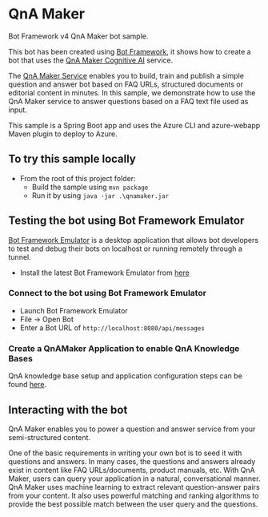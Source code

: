 # QnA Maker

Bot Framework v4 QnA Maker bot sample.

This bot has been created using [Bot Framework](https://dev.botframework.com), it shows how to create a bot that uses the [QnA Maker Cognitive AI](https://www.qnamaker.ai) service.

The [QnA Maker Service](https://www.qnamaker.ai) enables you to build, train and publish a simple question and answer bot based on FAQ URLs, structured documents or editorial content in minutes. In this sample, we demonstrate how to use the QnA Maker service to answer questions based on a FAQ text file used as input.

This sample is a Spring Boot app and uses the Azure CLI and azure-webapp Maven plugin to deploy to Azure.


## To try this sample locally
- From the root of this project folder:
    - Build the sample using `mvn package`
    - Run it by using `java -jar .\qnamaker.jar`

## Testing the bot using Bot Framework Emulator
[Bot Framework Emulator](https://github.com/microsoft/botframework-emulator) is a desktop application that allows bot developers to test and debug their bots on localhost or running remotely through a tunnel.

- Install the latest Bot Framework Emulator from [here](https://github.com/Microsoft/BotFramework-Emulator/releases)

### Connect to the bot using Bot Framework Emulator
- Launch Bot Framework Emulator
- File -> Open Bot
- Enter a Bot URL of `http://localhost:8080/api/messages`

### Create a QnAMaker Application to enable QnA Knowledge Bases

QnA knowledge base setup and application configuration steps can be found [here](https://aka.ms/qna-instructions).

## Interacting with the bot

QnA Maker enables you to power a question and answer service from your semi-structured content.

One of the basic requirements in writing your own bot is to seed it with questions and answers. In many cases, the questions and answers already exist in content like FAQ URLs/documents, product manuals, etc. With QnA Maker, users can query your application in a natural, conversational manner. QnA Maker uses machine learning to extract relevant question-answer pairs from your content. It also uses powerful matching and ranking algorithms to provide the best possible match between the user query and the questions.